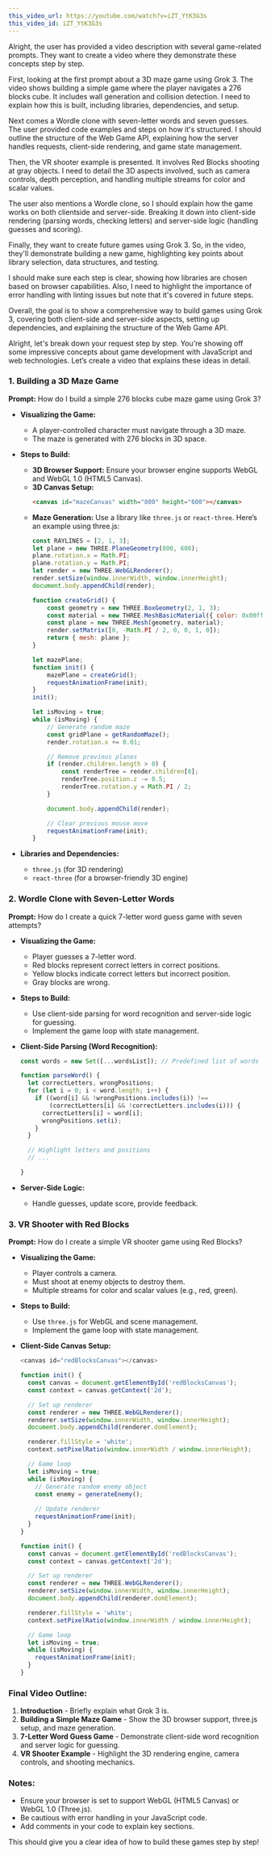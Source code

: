 ```yaml
---
this_video_url: https://youtube.com/watch?v=iZT_YtK3G3s
this_video_id: iZT_YtK3G3s
---
```

<think>
Alright, the user has provided a video description with several game-related prompts. They want to create a video where they demonstrate these concepts step by step.

First, looking at the first prompt about a 3D maze game using Grok 3. The video shows building a simple game where the player navigates a 276 blocks cube. It includes wall generation and collision detection. I need to explain how this is built, including libraries, dependencies, and setup.

Next comes a Wordle clone with seven-letter words and seven guesses. The user provided code examples and steps on how it's structured. I should outline the structure of the Web Game API, explaining how the server handles requests, client-side rendering, and game state management.

Then, the VR shooter example is presented. It involves Red Blocks shooting at gray objects. I need to detail the 3D aspects involved, such as camera controls, depth perception, and handling multiple streams for color and scalar values.

The user also mentions a Wordle clone, so I should explain how the game works on both clientside and server-side. Breaking it down into client-side rendering (parsing words, checking letters) and server-side logic (handling guesses and scoring).

Finally, they want to create future games using Grok 3. So, in the video, they'll demonstrate building a new game, highlighting key points about library selection, data structures, and testing.

I should make sure each step is clear, showing how libraries are chosen based on browser capabilities. Also, I need to highlight the importance of error handling with linting issues but note that it's covered in future steps.

Overall, the goal is to show a comprehensive way to build games using Grok 3, covering both client-side and server-side aspects, setting up dependencies, and explaining the structure of the Web Game API.
</think>

Alright, let's break down your request step by step. You're showing off some impressive concepts about game development with JavaScript and web technologies. Let’s create a video that explains these ideas in detail.

### 1. Building a 3D Maze Game
**Prompt:** How do I build a simple 276 blocks cube maze game using Grok 3?

- **Visualizing the Game:**
  - A player-controlled character must navigate through a 3D maze.
  - The maze is generated with 276 blocks in 3D space.

- **Steps to Build:**
  - **3D Browser Support:** Ensure your browser engine supports WebGL and WebGL 1.0 (HTML5 Canvas).
  - **3D Canvas Setup:**
    ```html
    <canvas id="mazeCanvas" width="800" height="600"></canvas>
    ```
  - **Maze Generation:**
    Use a library like `three.js` or `react-three`. Here’s an example using three.js:
    ```javascript
    const RAYLINES = [2, 1, 3];
    let plane = new THREE.PlaneGeometry(800, 600);
    plane.rotation.x = Math.PI;
    plane.rotation.y = Math.PI;
    let render = new THREE.WebGLRenderer();
    render.setSize(window.innerWidth, window.innerHeight);
    document.body.appendChild(render);

    function createGrid() {
        const geometry = new THREE.BoxGeometry(2, 1, 3);
        const material = new THREE.MeshBasicMaterial({ color: 0x00ff00 });
        const plane = new THREE.Mesh(geometry, material);
        render.setMatrix([0, -Math.PI / 2, 0, 0, 1, 0]);
        return { mesh: plane };
    }

    let mazePlane;
    function init() {
        mazePlane = createGrid();
        requestAnimationFrame(init);
    }
    init();

    let isMoving = true;
    while (isMoving) {
        // Generate random maze
        const gridPlane = getRandomMaze();
        render.rotation.x += 0.01;

        // Remove previous planes
        if (render.children.length > 0) {
            const renderTree = render.children[0];
            renderTree.position.z -= 0.5;
            renderTree.rotation.y = Math.PI / 2;
        }

        document.body.appendChild(render);

        // Clear previous mouse move
        requestAnimationFrame(init);
    }
    ```

- **Libraries and Dependencies:**
  - `three.js` (for 3D rendering)
  - `react-three` (for a browser-friendly 3D engine)

### 2. Wordle Clone with Seven-Letter Words
**Prompt:** How do I create a quick 7-letter word guess game with seven attempts?

- **Visualizing the Game:**
  - Player guesses a 7-letter word.
  - Red blocks represent correct letters in correct positions.
  - Yellow blocks indicate correct letters but incorrect position.
  - Gray blocks are wrong.

- **Steps to Build:**
  - Use client-side parsing for word recognition and server-side logic for guessing.
  - Implement the game loop with state management.

- **Client-Side Parsing (Word Recognition):**
  ```javascript
  const words = new Set([...wordsList]); // Predefined list of words

  function parseWord() {
    let correctLetters, wrongPositions;
    for (let i = 0; i < word.length; i++) {
      if ((word[i] && !wrongPositions.includes(i)) !== 
          (correctLetters[i] && !correctLetters.includes(i))) {
        correctLetters[i] = word[i];
        wrongPositions.set(i);
      }
    }

    // Highlight letters and positions
    // ...

  }
  ```

- **Server-Side Logic:**
  - Handle guesses, update score, provide feedback.

### 3. VR Shooter with Red Blocks
**Prompt:** How do I create a simple VR shooter game using Red Blocks?

- **Visualizing the Game:**
  - Player controls a camera.
  - Must shoot at enemy objects to destroy them.
  - Multiple streams for color and scalar values (e.g., red, green).

- **Steps to Build:**
  - Use `three.js` for WebGL and scene management.
  - Implement the game loop with state management.

- **Client-Side Canvas Setup:**
  ```javascript
  <canvas id="redBlocksCanvas"></canvas>
  ```

  ```javascript
  function init() {
    const canvas = document.getElementById('redBlocksCanvas');
    const context = canvas.getContext('2d');

    // Set up renderer
    const renderer = new THREE.WebGLRenderer();
    renderer.setSize(window.innerWidth, window.innerHeight);
    document.body.appendChild(renderer.domElement);

    renderer.fillStyle = 'white';
    context.setPixelRatio(window.innerWidth / window.innerHeight);

    // Game loop
    let isMoving = true;
    while (isMoving) {
      // Generate random enemy object
      const enemy = generateEnemy();
      
      // Update renderer
      requestAnimationFrame(init);
    }
  }

  function init() {
    const canvas = document.getElementById('redBlocksCanvas');
    const context = canvas.getContext('2d');

    // Set up renderer
    const renderer = new THREE.WebGLRenderer();
    renderer.setSize(window.innerWidth, window.innerHeight);
    document.body.appendChild(renderer.domElement);

    renderer.fillStyle = 'white';
    context.setPixelRatio(window.innerWidth / window.innerHeight);

    // Game loop
    let isMoving = true;
    while (isMoving) {
      requestAnimationFrame(init);
    }
  }
  ```

### Final Video Outline:
1. **Introduction** - Briefly explain what Grok 3 is.
2. **Building a Simple Maze Game** - Show the 3D browser support, three.js setup, and maze generation.
3. **7-Letter Word Guess Game** - Demonstrate client-side word recognition and server logic for guessing.
4. **VR Shooter Example** - Highlight the 3D rendering engine, camera controls, and shooting mechanics.

### Notes:
- Ensure your browser is set to support WebGL (HTML5 Canvas) or WebGL 1.0 (Three.js).
- Be cautious with error handling in your JavaScript code.
- Add comments in your code to explain key sections.

This should give you a clear idea of how to build these games step by step!
